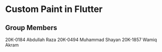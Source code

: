 # Custom Paint in Flutter

## Group Members
20K-0184 Abdullah Raza
20K-0494 Muhammad Shayan
20K-1857 Wamiq Akram
